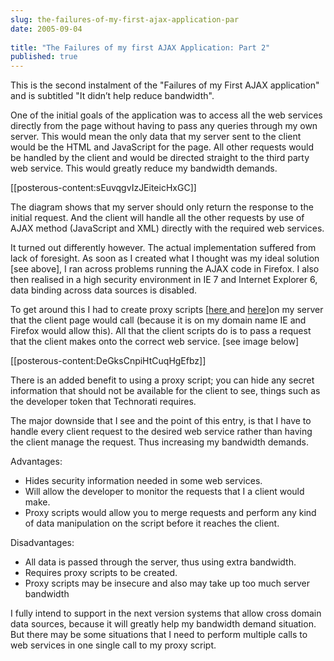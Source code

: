 ```yaml
---
slug: the-failures-of-my-first-ajax-application-par
date: 2005-09-04
 
title: "The Failures of my first AJAX Application: Part 2"
published: true
---
```

This is the second instalment of the "Failures of my First AJAX application" and is subtitled "It didn’t help reduce bandwidth".<p />One of the initial goals of the application was to access all the web services directly from the page without having to pass any queries through my own server.  This would mean the only data that my server sent to the client would be the HTML and JavaScript for the page.  All other requests would be handled by the client and would be directed straight to the third party web service.  This would greatly reduce my bandwidth demands.<p />[[posterous-content:sEuvqgvIzJEiteicHxGC]]<p />The diagram shows that my server should only return the response to the initial request.  And the client will handle all the other requests by use of AJAX method (JavaScript and XML) directly with the required web services.<p />It turned out differently however.  The actual implementation suffered from lack of foresight.  As soon as I created what I thought was my ideal solution [see above], I ran across problems running the AJAX code in Firefox.  I also then realised in a high security environment in IE 7 and Internet Explorer 6, data binding across data sources is disabled.<p />To get around this I had to create proxy scripts [<a href="http://www.kinlan.co.uk/2005/08/proxy-script-to-yahoo-api-term.html">here </a>and <a href="http://www.kinlan.co.uk/2005/08/proxy-script-to-yahoo-related-searches.html">here</a>]on my server that the client page would call (because it is on my domain name IE and Firefox would allow this).  All that the client scripts do is to pass a request that the client makes onto the correct web service. [see image below]<p />[[posterous-content:DeGksCnpiHtCuqHgEfbz]]<p />There is an added benefit to using a proxy script; you can hide any secret information that should not be available for the client to see, things such as the developer token that Technorati requires.<p />The major downside that I see and the point of this entry, is that I have to handle every client request to the desired web service rather than having the client manage the request.  Thus increasing my bandwidth demands.<p />Advantages:<ul>
<li>Hides security information needed in some web services.</li>
<li>Will allow the developer to monitor the requests that I a client would make.</li>
<li>Proxy scripts would allow you to merge requests and perform any kind of data manipulation on the script before it reaches the client.</li>
</ul>Disadvantages:<ul>
<li>All data is passed through the server, thus using extra bandwidth.</li>
<li>Requires proxy scripts to be created.</li>
<li>Proxy scripts may be insecure and also may take up too much server bandwidth</li>
</ul>I fully intend to support in the next version systems that allow cross domain data sources, because it will greatly help my bandwidth demand situation.  But there may be some situations that I need to perform multiple calls to web services in one single call to my proxy script.

